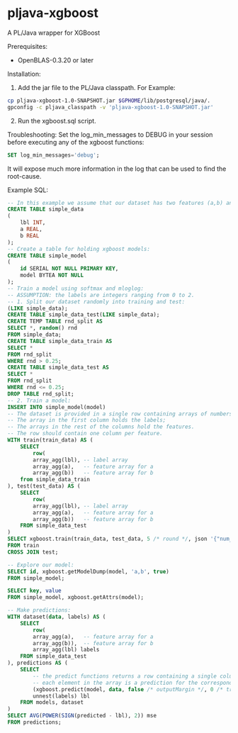 # pljava-xgboost
A PL/Java wrapper for XGBoost

Prerequisites:
- OpenBLAS-0.3.20 or later

Installation:
1. Add the jar file to the PL/Java classpath.
For Example:
```sh
cp pljava-xgboost-1.0-SNAPSHOT.jar $GPHOME/lib/postgresql/java/.
gpconfig -c pljava_classpath -v 'pljava-xgboost-1.0-SNAPSHOT.jar'
```
2. Run the xgboost.sql script.

Troubleshooting:
Set the log_min_messages to DEBUG in your session before executing any of the xgboost functions:
```sql
SET log_min_messages='debug';
```
It will expose much more information in the log that can be used to find the root-cause.

Example SQL:
```sql
-- In this example we assume that our dataset has two features (a,b) and a label (lbl):
CREATE TABLE simple_data
(
	lbl INT,
	a REAL,
	b REAL
);
-- Create a table for holding xgboost models:
CREATE TABLE simple_model
(
	id SERIAL NOT NULL PRIMARY KEY,
	model BYTEA NOT NULL
);
-- Train a model using softmax and mloglog:
-- ASSUMPTION: the labels are integers ranging from 0 to 2.
-- 1. Split our dataset randomly into training and test:
(LIKE simple_data);
CREATE TABLE simple_data_test(LIKE simple_data);
CREATE TEMP TABLE rnd_split AS
SELECT *, random() rnd
FROM simple_data;
CREATE TABLE simple_data_train AS
SELECT *
FROM rnd_split
WHERE rnd > 0.25;
CREATE TABLE simple_data_test AS
SELECT *
FROM rnd_split
WHERE rnd <= 0.25;
DROP TABLE rnd_split;
-- 2. Train a model:
INSERT INTO simple_model(model)
-- The dataset is provided in a single row containing arrays of numbers.
-- The array in the first column holds the labels;
-- The arrays in the rest of the columns hold the features.
-- The row should contain one column per feature.
WITH train(train_data) AS (
	SELECT
		row(
		array_agg(lbl), -- label array
		array_agg(a),   -- feature array for a
		array_agg(b))	-- feature array for b
	from simple_data_train
), test(test_data) AS (
	SELECT
		row(
		array_agg(lbl), -- label array
		array_agg(a),   -- feature array for a
		array_agg(b))	-- feature array for b
	FROM simple_data_test 
)
SELECT xgboost.train(train_data, test_data, 5 /* round */, json '{"num_class":3}')
FROM train
CROSS JOIN test;

-- Explore our model:
SELECT id, xgboost.getModelDump(model, 'a,b', true)
FROM simple_model;

SELECT key, value
FROM simple_model, xgboost.getAttrs(model);

-- Make predictions:
WITH dataset(data, labels) AS (
	SELECT 
		row(
		array_agg(a),   -- feature array for a
		array_agg(b)),	-- feature array for b
		array_agg(lbl) labels
	FROM simple_data_test
), predictions AS (
	SELECT
		-- the predict functions returns a row containing a single column of type real[] called "prediction".
		-- each element in the array is a prediction for the corresponding datapoint in the feature arrays.
		(xgboost.predict(model, data, false /* outputMargin */, 0 /* treeLimit */)).prediction[1] predicted,
		unnest(labels) lbl
	FROM models, dataset
)
SELECT AVG(POWER(SIGN(predicted - lbl), 2)) mse
FROM predictions;
```
